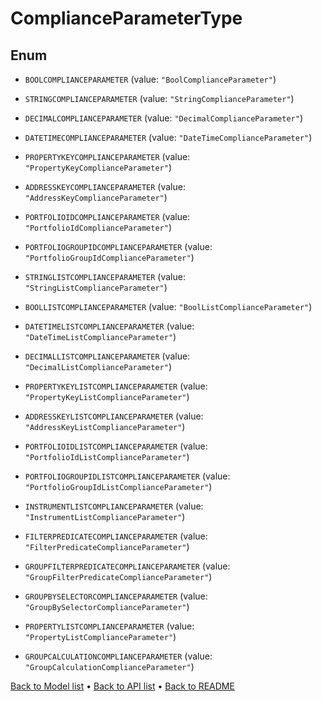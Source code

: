 

# ComplianceParameterType

## Enum


* `BOOLCOMPLIANCEPARAMETER` (value: `"BoolComplianceParameter"`)

* `STRINGCOMPLIANCEPARAMETER` (value: `"StringComplianceParameter"`)

* `DECIMALCOMPLIANCEPARAMETER` (value: `"DecimalComplianceParameter"`)

* `DATETIMECOMPLIANCEPARAMETER` (value: `"DateTimeComplianceParameter"`)

* `PROPERTYKEYCOMPLIANCEPARAMETER` (value: `"PropertyKeyComplianceParameter"`)

* `ADDRESSKEYCOMPLIANCEPARAMETER` (value: `"AddressKeyComplianceParameter"`)

* `PORTFOLIOIDCOMPLIANCEPARAMETER` (value: `"PortfolioIdComplianceParameter"`)

* `PORTFOLIOGROUPIDCOMPLIANCEPARAMETER` (value: `"PortfolioGroupIdComplianceParameter"`)

* `STRINGLISTCOMPLIANCEPARAMETER` (value: `"StringListComplianceParameter"`)

* `BOOLLISTCOMPLIANCEPARAMETER` (value: `"BoolListComplianceParameter"`)

* `DATETIMELISTCOMPLIANCEPARAMETER` (value: `"DateTimeListComplianceParameter"`)

* `DECIMALLISTCOMPLIANCEPARAMETER` (value: `"DecimalListComplianceParameter"`)

* `PROPERTYKEYLISTCOMPLIANCEPARAMETER` (value: `"PropertyKeyListComplianceParameter"`)

* `ADDRESSKEYLISTCOMPLIANCEPARAMETER` (value: `"AddressKeyListComplianceParameter"`)

* `PORTFOLIOIDLISTCOMPLIANCEPARAMETER` (value: `"PortfolioIdListComplianceParameter"`)

* `PORTFOLIOGROUPIDLISTCOMPLIANCEPARAMETER` (value: `"PortfolioGroupIdListComplianceParameter"`)

* `INSTRUMENTLISTCOMPLIANCEPARAMETER` (value: `"InstrumentListComplianceParameter"`)

* `FILTERPREDICATECOMPLIANCEPARAMETER` (value: `"FilterPredicateComplianceParameter"`)

* `GROUPFILTERPREDICATECOMPLIANCEPARAMETER` (value: `"GroupFilterPredicateComplianceParameter"`)

* `GROUPBYSELECTORCOMPLIANCEPARAMETER` (value: `"GroupBySelectorComplianceParameter"`)

* `PROPERTYLISTCOMPLIANCEPARAMETER` (value: `"PropertyListComplianceParameter"`)

* `GROUPCALCULATIONCOMPLIANCEPARAMETER` (value: `"GroupCalculationComplianceParameter"`)



[Back to Model list](../README.md#documentation-for-models) &#8226; [Back to API list](../README.md#documentation-for-api-endpoints) &#8226; [Back to README](../README.md)


